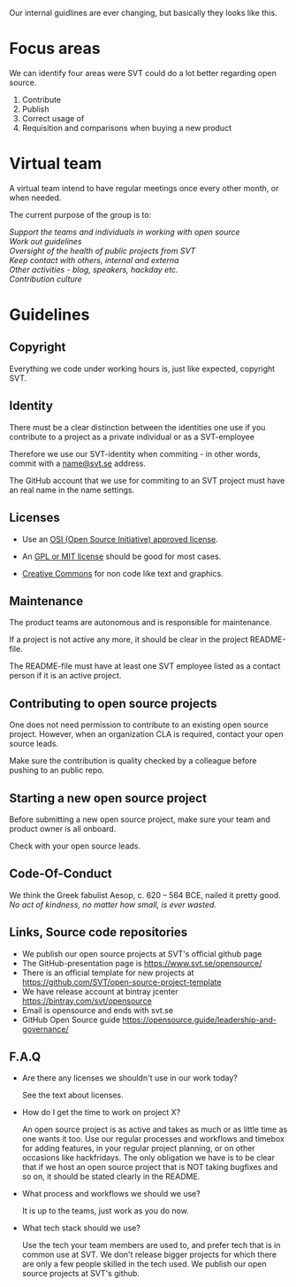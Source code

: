 
Our internal guidlines are ever changing, but basically they looks like this.

# Focus areas

We can identify four areas were SVT could do a lot better regarding open source.

1. Contribute
2. Publish
3. Correct usage of
4. Requisition and comparisons when buying a new product

# Virtual team

A virtual team intend to have regular meetings once every other month, or when needed.

The current purpose of the group is to:

*Support the teams and individuals in working with open source*  
*Work out guidelines*  
*Oversight of the health of public projects from SVT*  
*Keep contact with others, internal and externa*  
*Other activities - blog, speakers, hackday etc.*  
*Contribution culture*  

# Guidelines

## Copyright

Everything we code under working hours is, just like expected, copyright SVT.

## Identity

There must be a clear distinction between the identities one use if you contribute to a project as a private individual or as a SVT-employee

Therefore we use our SVT-identity when commiting - in other words, commit with a name@svt.se address.

The GitHub account that we use for commiting to an SVT project must have an real name in the name settings.

## Licenses 

* Use an [OSI (Open Source Initiative) approved license](https://opensource.org/licenses).

* An [GPL or MIT license](https://choosealicense.com/) should be good for most cases.

* [Creative Commons](https://creativecommons.org/) for non code like text and graphics.

## Maintenance

The product teams are autonomous and is responsible for maintenance.

If a project is not active any more, it should be clear in the project README-file.

The README-file must have at least one SVT employee listed as a contact person if it is an active project.

## Contributing to open source projects

One does not need permission to contribute to an existing open source project. However, when an organization CLA is required, contact your open source leads.

Make sure the contribution is quality checked by a colleague before pushing to an public repo.

## Starting a new open source project

Before submitting a new open source project, make sure your team and product owner is all onboard.

Check with your open source leads.

## Code-Of-Conduct

We think the Greek fabulist Aesop, c. 620 – 564 BCE, nailed it pretty good.
*No act of kindness, no matter how small, is ever wasted.*

## Links, Source code repositories

* We publish our open source projects at SVT's official github page
* The GitHub-presentation page is https://www.svt.se/opensource/
* There is an official template for new projects at https://github.com/SVT/open-source-project-template
* We have release account at bintray jcenter https://bintray.com/svt/opensource
* Email is opensource and ends with svt.se
* GitHub Open Source guide https://opensource.guide/leadership-and-governance/


## F.A.Q

* Are there any licenses we shouldn't use in our work today?
  
  See the text about licenses.

* How do I get the time to work on project X?
 
  An open source project is as active and takes as much  or as little time as one wants it too.  Use our regular processes and workflows and timebox for adding features, in your regular project planning, or on other occasions like hackfridays. The only obligation we have is to be clear that if we host an open source project that is NOT taking bugfixes and so on, it should be stated clearly in the README.

* What process and workflows we should we use?
  
  It is up to the teams, just work as you do now.

* What tech stack should we use?
  
  Use the tech your team members are used to, and prefer tech that is in common use at SVT. We don't release bigger projects for which there are only a few people skilled in the tech used.
We publish our open source projects at SVT's github. 

